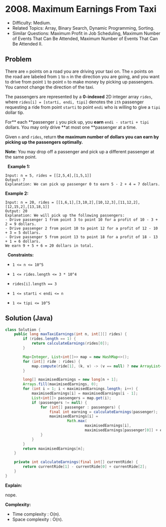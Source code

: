 # 2008. Maximum Earnings From Taxi

- Difficulty: Medium.
- Related Topics: Array, Binary Search, Dynamic Programming, Sorting.
- Similar Questions: Maximum Profit in Job Scheduling, Maximum Number of Events That Can Be Attended, Maximum Number of Events That Can Be Attended II.

## Problem

There are ```n``` points on a road you are driving your taxi on. The ```n``` points on the road are labeled from ```1``` to ```n``` in the direction you are going, and you want to drive from point ```1``` to point ```n``` to make money by picking up passengers. You cannot change the direction of the taxi.

The passengers are represented by a **0-indexed** 2D integer array ```rides```, where ```rides[i] = [starti, endi, tipi]``` denotes the ```ith``` passenger requesting a ride from point ```starti``` to point ```endi``` who is willing to give a ```tipi``` dollar tip.

For** each **passenger ```i``` you pick up, you **earn** ```endi - starti + tipi``` dollars. You may only drive **at most one **passenger at a time.

Given ```n``` and ```rides```, return **the **maximum** number of dollars you can earn by picking up the passengers optimally.**

**Note:** You may drop off a passenger and pick up a different passenger at the same point.

 
**Example 1:**

```
Input: n = 5, rides = [[2,5,4],[1,5,1]]
Output: 7
Explanation: We can pick up passenger 0 to earn 5 - 2 + 4 = 7 dollars.
```

**Example 2:**

```
Input: n = 20, rides = [[1,6,1],[3,10,2],[10,12,3],[11,12,2],[12,15,2],[13,18,1]]
Output: 20
Explanation: We will pick up the following passengers:
- Drive passenger 1 from point 3 to point 10 for a profit of 10 - 3 + 2 = 9 dollars.
- Drive passenger 2 from point 10 to point 12 for a profit of 12 - 10 + 3 = 5 dollars.
- Drive passenger 5 from point 13 to point 18 for a profit of 18 - 13 + 1 = 6 dollars.
We earn 9 + 5 + 6 = 20 dollars in total.
```

 
**Constraints:**


	
- ```1 <= n <= 10^5```
	
- ```1 <= rides.length <= 3 * 10^4```
	
- ```rides[i].length == 3```
	
- ```1 <= starti < endi <= n```
	
- ```1 <= tipi <= 10^5```



## Solution (Java)

```java
class Solution {
    public long maxTaxiEarnings(int n, int[][] rides) {
        if (rides.length == 1) {
            return calculateEarnings(rides[0]);
        }

        Map<Integer, List<int[]>> map = new HashMap<>();
        for (int[] ride : rides) {
            map.compute(ride[1], (k, v) -> (v == null) ? new ArrayList<>() : v).add(ride);
        }

        long[] maximisedEarnings = new long[n + 1];
        Arrays.fill(maximisedEarnings, 0);
        for (int i = 1; i < maximisedEarnings.length; i++) {
            maximisedEarnings[i] = maximisedEarnings[i - 1];
            List<int[]> passengers = map.get(i);
            if (passengers != null) {
                for (int[] passenger : passengers) {
                    final int earning = calculateEarnings(passenger);
                    maximisedEarnings[i] =
                            Math.max(
                                    maximisedEarnings[i],
                                    maximisedEarnings[passenger[0]] + earning);
                }
            }
        }
        return maximisedEarnings[n];
    }

    private int calculateEarnings(final int[] currentRide) {
        return currentRide[1] - currentRide[0] + currentRide[2];
    }
}
```

**Explain:**

nope.

**Complexity:**

* Time complexity : O(n).
* Space complexity : O(n).
